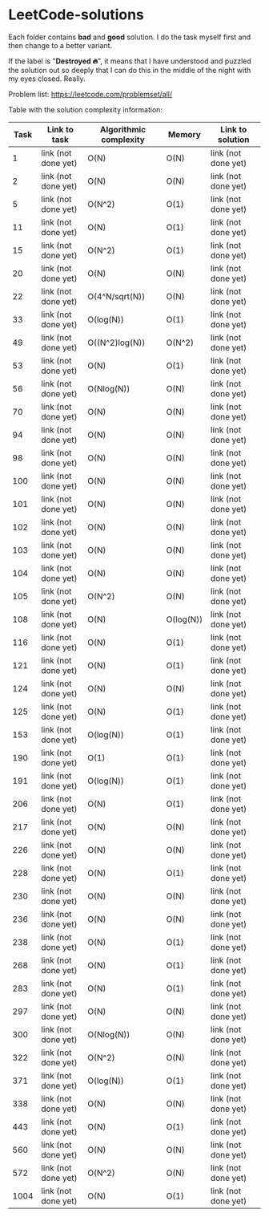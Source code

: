 # LeetCode-solutions

Each folder contains **bad** and **good** solution. I do the task myself first and then change to a better variant.

If the label is "**Destroyed 🔥**", it means that I have understood and puzzled the solution out so deeply that I can do this in the middle of the night with my eyes closed. Really.

Problem list: https://leetcode.com/problemset/all/

Table with the solution complexity information:

| Task |     Link to task     | Algorithmic complexity |    Memory    |   Link to solution   |
| ---- | -------------------- | ---------------------- | ------------ | -------------------- |
| 1    | link (not done yet)  | O(N)                   | O(N)         | link (not done yet)  |
| 2    | link (not done yet)  | O(N)                   | O(N)         | link (not done yet)  |
| 5    | link (not done yet)  | O(N^2)                 | O(1)         | link (not done yet)  |
| 11   | link (not done yet)  | O(N)                   | O(1)         | link (not done yet)  |
| 15   | link (not done yet)  | O(N^2)                 | O(1)         | link (not done yet)  |
| 20   | link (not done yet)  | O(N)                   | O(N)         | link (not done yet)  |
| 22   | link (not done yet)  | O(4^N/sqrt(N))         | O(N)         | link (not done yet)  |
| 33   | link (not done yet)  | O(log(N))              | O(1)         | link (not done yet)  |
| 49   | link (not done yet)  | O((N^2)log(N))         | O(N^2)       | link (not done yet)  |
| 53   | link (not done yet)  | O(N)                   | O(1)         | link (not done yet)  |
| 56   | link (not done yet)  | O(Nlog(N))             | O(N)         | link (not done yet)  |
| 70   | link (not done yet)  | O(N)                   | O(N)         | link (not done yet)  |
| 94   | link (not done yet)  | O(N)                   | O(N)         | link (not done yet)  |
| 98   | link (not done yet)  | O(N)                   | O(N)         | link (not done yet)  |
| 100  | link (not done yet)  | O(N)                   | O(N)         | link (not done yet)  |
| 101  | link (not done yet)  | O(N)                   | O(N)         | link (not done yet)  |
| 102  | link (not done yet)  | O(N)                   | O(N)         | link (not done yet)  |
| 103  | link (not done yet)  | O(N)                   | O(N)         | link (not done yet)  |
| 104  | link (not done yet)  | O(N)                   | O(N)         | link (not done yet)  |
| 105  | link (not done yet)  | O(N^2)                 | O(N)         | link (not done yet)  |
| 108  | link (not done yet)  | O(N)                   | O(log(N))    | link (not done yet)  |
| 116  | link (not done yet)  | O(N)                   | O(1)         | link (not done yet)  |
| 121  | link (not done yet)  | O(N)                   | O(1)         | link (not done yet)  |
| 124  | link (not done yet)  | O(N)                   | O(N)         | link (not done yet)  |
| 125  | link (not done yet)  | O(N)                   | O(1)         | link (not done yet)  |
| 153  | link (not done yet)  | O(log(N))              | O(1)         | link (not done yet)  |
| 190  | link (not done yet)  | O(1)                   | O(1)         | link (not done yet)  |
| 191  | link (not done yet)  | O(log(N))              | O(1)         | link (not done yet)  |
| 206  | link (not done yet)  | O(N)                   | O(1)         | link (not done yet)  |
| 217  | link (not done yet)  | O(N)                   | O(N)         | link (not done yet)  |
| 226  | link (not done yet)  | O(N)                   | O(N)         | link (not done yet)  |
| 228  | link (not done yet)  | O(N)                   | O(1)         | link (not done yet)  |
| 230  | link (not done yet)  | O(N)                   | O(N)         | link (not done yet)  |
| 236  | link (not done yet)  | O(N)                   | O(N)         | link (not done yet)  |
| 238  | link (not done yet)  | O(N)                   | O(1)         | link (not done yet)  |
| 268  | link (not done yet)  | O(N)                   | O(1)         | link (not done yet)  |
| 283  | link (not done yet)  | O(N)                   | O(1)         | link (not done yet)  |
| 297  | link (not done yet)  | O(N)                   | O(N)         | link (not done yet)  |
| 300  | link (not done yet)  | O(Nlog(N))             | O(N)         | link (not done yet)  |
| 322  | link (not done yet)  | O(N^2)                 | O(N)         | link (not done yet)  |
| 371  | link (not done yet)  | O(log(N))              | O(1)         | link (not done yet)  |
| 338  | link (not done yet)  | O(N)                   | O(N)         | link (not done yet)  |
| 443  | link (not done yet)  | O(N)                   | O(1)         | link (not done yet)  |
| 560  | link (not done yet)  | O(N)                   | O(N)         | link (not done yet)  |
| 572  | link (not done yet)  | O(N^2)                 | O(N)         | link (not done yet)  |
| 1004 | link (not done yet)  | O(N)                   | O(1)         | link (not done yet)  |
